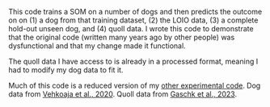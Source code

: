This code trains a SOM on a number of dogs and then predicts the outcome on on (1) a dog from that training dataset, (2) the LOIO data, (3) a complete hold-out unseen dog, and (4) quoll data. I wrote this code to demonstrate that the original code (written many years ago by other people) was dysfunctional and that my change made it functional.

The quoll data I have access to is already in a processed format, meaning I had to modify my dog data to fit it.

Much of this code is a reduced version of my [other experimental code](https://github.com/OakAlice/DataLeakage). Dog data from [Vehkoaja et al., 2020](https://www.sciencedirect.com/science/article/pii/S2352340922000348). Quoll data from [Gaschk et al., 2023](https://royalsocietypublishing.org/doi/full/10.1098/rsos.221180).

